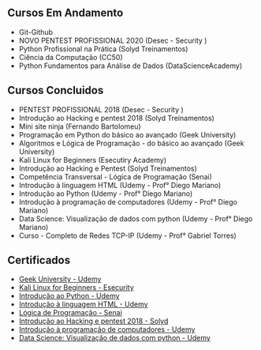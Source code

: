 ## Cursos Em Andamento

* Git-Github
* NOVO PENTEST PROFISSIONAL 2020 (Desec - Security )
* Python Profissional na Prática (Solyd Treinamentos)
* Ciência da Computação (CC50)
* Python Fundamentos para Análise de Dados (DataScienceAcademy)


## Cursos Concluidos


* PENTEST PROFISSIONAL 2018 (Desec - Security )
* Introdução ao Hacking e pentest 2018 (Solyd Treinamentos)
* Mini site ninja (Fernando Bartolomeu)
* Programação em Python do básico ao avançado (Geek University)
* Algoritmos e Lógica de Programação - do básico ao avançado (Geek University)
* Kali Linux for Beginners (Esecutiry Academy)
* Introdução ao Hacking e Pentest (Solyd Treinamentos)
* Competência Transversal - Lógica de Programação (Senai)
* Introdução à linguagem HTML (Udemy - Prof° Diego Mariano)
* Introdução ao Python (Udemy - Prof° Diego Mariano)
* Introdução à programação de computadores (Udemy - Prof° Diego Mariano)
* Data Science: Visualização de dados com python (Udemy - Prof° Diego Mariano)
* Curso - Completo de Redes TCP-IP (Udemy - Prof° Gabriel Torres)

## Certificados


* [Geek University - Udemy](https://github.com/juvenalculino/imagens/blob/master/certificados/geek_university.pdf)
* [Kali Linux for Beginners - Esecurity](https://github.com/juvenalculino/imagens/blob/master/certificados/esecurity.pdf)
* [Introdução ao Python - Udemy](https://github.com/juvenalculino/imagens/blob/master/certificados/introducao_ao_python.pdf)
* [Introdução à linguagem HTML - Udemy](https://github.com/juvenalculino/imagens/blob/master/certificados/introducao_html.pdf)
* [Lógica de Programação - Senai](https://github.com/juvenalculino/imagens/blob/master/certificados/logica_programacao_senai.pdf)
* [Introdução ao Hacking e pentest 2018 - Solyd](https://github.com/juvenalculino/imagens/blob/master/certificados/solyd_treinamentos.pdf)
* [Introdução à programação de computadores - Udemy](https://github.com/juvenalculino/imagens/blob/master/certificados/Intro_progra_computadores.pdf)
* [Data Science: Visualização de dados com python - Udemy](https://github.com/juvenalculino/imagens/blob/master/certificados/visualizacao_dados_python.pdf)


